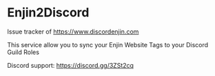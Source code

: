 # Enjin2Discord

Issue tracker of https://www.discordenjin.com

This service allow you to sync your Enjin Website Tags to your Discord Guild Roles

Discord support: https://discord.gg/3ZSt2cq
